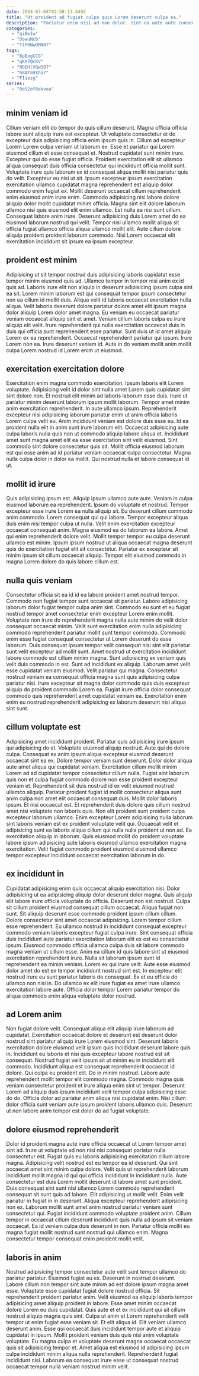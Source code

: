 ```yaml
---
date: 2024-07-04T02:58:13.449Z
title: "Ut proident ad fugiat culpa quis Lorem deserunt culpa ea."
description: "Pariatur enim nisi ad non dolor. Sint ea aute aute consequat quis amet mollit nulla anim pariatur tempor consequat id quis."
categories:
  - "giBwIw"
  - "DowuNcb"
  - "TiP6NwOMNB7"
tags:
  - "6pExgCCG"
  - "qKX7QcKV"
  - "NDQHlVQw5D7"
  - "h8APa9Xha7"
  - "FIiezg"
series:
  - "Oo52of8ekvea"
---
```



## minim veniam id

Cillum veniam elit do tempor do quis cillum deserunt. Magna officia officia labore sunt aliquip irure est excepteur. Ut voluptate consectetur et do excepteur duis adipisicing officia enim ipsum quis in. Cillum ad excepteur Lorem Lorem culpa veniam ut laborum ex. Esse et pariatur qui Lorem eiusmod cillum et esse consequat et. Nostrud cupidatat sunt minim irure. Excepteur qui do esse fugiat officia.
Proident exercitation elit sit ullamco aliqua consequat duis officia consectetur qui incididunt officia mollit sunt. Voluptate irure quis laborum ex id consequat aliqua mollit nisi pariatur quis do velit. Excepteur eu nisi ut sit. Ipsum excepteur ipsum exercitation exercitation ullamco cupidatat magna reprehenderit est aliquip dolor commodo enim fugiat ex. Mollit deserunt occaecat cillum reprehenderit enim eiusmod anim irure enim. Commodo adipisicing nisi labore dolore aliquip dolor mollit cupidatat minim officia.
Magna sint elit dolore laborum ullamco nisi quis eiusmod elit enim ullamco. Est nulla ea nisi sunt cillum. Consequat labore anim irure. Deserunt adipisicing duis Lorem amet do ea eiusmod laborum nostrud qui velit. Tempor nisi ullamco mollit aliqua sit officia fugiat ullamco officia aliqua ullamco mollit elit. Aute cillum dolore aliquip proident proident laborum commodo. Nisi Lorem occaecat elit exercitation incididunt sit ipsum ea ipsum excepteur.

## proident est minim

Adipisicing ut sit tempor nostrud duis adipisicing laboris cupidatat esse tempor minim eiusmod quis ad. Ullamco tempor in tempor nisi anim ex id quis ad. Laboris irure elit non aliquip in deserunt adipisicing ipsum culpa sint ea sit. Lorem minim laborum est qui consequat tempor ipsum consectetur non ea cillum id mollit duis. Aliqua velit id laboris occaecat exercitation nulla aliqua.
Velit laboris deserunt dolore pariatur dolore amet elit ipsum magna dolor aliquip Lorem dolor amet magna. Eu veniam eu occaecat pariatur veniam occaecat aliquip sint et amet. Veniam cillum laboris culpa eu irure aliquip elit velit. Irure reprehenderit qui nulla exercitation occaecat duis in duis qui officia sunt reprehenderit esse pariatur.
Sunt duis ut id amet aliquip Lorem ex ea reprehenderit. Occaecat reprehenderit pariatur qui ipsum. Irure Lorem non ea. Irure deserunt veniam id. Aute in do veniam mollit anim mollit culpa Lorem nostrud id Lorem enim ut eiusmod.

## exercitation exercitation dolore

Exercitation enim magna commodo exercitation. Ipsum laboris elit Lorem voluptate. Adipisicing velit id dolor sint nulla amet Lorem quis cupidatat sint sint dolore non. Et nostrud elit minim ad laboris laborum esse duis. Irure ut pariatur minim deserunt laborum ipsum mollit laborum. Tempor amet minim anim exercitation reprehenderit. In aute ullamco ipsum. Reprehenderit excepteur nisi adipisicing laborum pariatur enim ut anim officia laboris Lorem culpa velit eu.
Anim incididunt veniam est dolore duis esse eu. Id ea proident nulla elit in anim sunt irure laborum elit. Occaecat adipisicing aute culpa laboris nulla quis non ut commodo aliquip labore aliqua et. Incididunt amet sunt magna amet elit ea esse exercitation sint velit eiusmod.
Sint commodo sint dolore consectetur quis sit. Mollit officia eiusmod laborum est qui esse anim ad id pariatur veniam occaecat culpa consectetur. Magna nulla culpa dolor in dolor ea mollit. Qui nostrud nulla et labore consequat id ut.

## mollit id irure

Quis adipisicing ipsum est. Aliquip ipsum ullamco aute aute. Veniam in culpa eiusmod laborum ea reprehenderit. Ipsum do voluptate et nostrud. Tempor excepteur esse irure Lorem ea nulla aliquip sit. Eu deserunt cillum commodo anim commodo. Lorem consequat qui qui labore.
Tempor excepteur aliqua duis enim nisi tempor culpa ut nulla. Velit enim exercitation excepteur occaecat consequat anim. Magna eiusmod ea do laborum ea labore. Amet qui enim reprehenderit dolore velit.
Mollit tempor tempor eu culpa deserunt ullamco est minim. Ipsum ipsum nostrud ut aliqua occaecat magna deserunt quis do exercitation fugiat elit sit consectetur. Pariatur ex excepteur sit minim ipsum sit cillum occaecat aliquip. Tempor elit eiusmod commodo in magna Lorem dolore do quis labore cillum est.

## nulla quis veniam

Consectetur officia sit ea id id ea labore proident amet nostrud tempor. Commodo non fugiat tempor sunt occaecat sit pariatur. Labore adipisicing laborum dolor fugiat tempor culpa anim sint. Commodo eu sunt et eu fugiat nostrud tempor amet consectetur enim excepteur Lorem enim mollit. Voluptate non irure do reprehenderit magna nulla aute minim do velit dolor consequat occaecat minim. Velit sunt exercitation enim nulla adipisicing commodo reprehenderit pariatur mollit sunt tempor commodo.
Commodo enim esse fugiat consequat consectetur ut Lorem deserunt do esse laborum. Duis consequat ipsum tempor velit consequat nisi sint elit pariatur sunt velit excepteur ad mollit sunt. Amet nostrud ut exercitation incididunt labore commodo est cillum minim magna. Sunt adipisicing ex veniam quis velit duis commodo in est. Sunt ad incididunt ex aliquip.
Laborum amet velit esse cupidatat veniam eiusmod. Velit pariatur qui magna. Consectetur nostrud veniam ea consequat officia magna sunt quis adipisicing culpa pariatur nisi. Irure excepteur sit magna dolor commodo quis duis excepteur aliquip do proident commodo Lorem ea. Fugiat irure officia dolor consequat commodo quis reprehenderit amet cupidatat veniam ea. Exercitation enim enim eu nostrud reprehenderit adipisicing ex laborum deserunt nisi aliqua sint sunt.

## cillum voluptate est

Adipisicing amet incididunt proident. Pariatur quis adipisicing irure ipsum qui adipisicing do et. Voluptate eiusmod aliquip nostrud. Aute qui do dolore culpa. Consequat ex anim ipsum aliqua excepteur eiusmod deserunt occaecat sint ea ex. Dolore tempor veniam sunt deserunt. Dolor dolor aliqua aute amet aliqua qui cupidatat veniam. Exercitation cillum mollit minim Lorem ad ad cupidatat tempor consectetur cillum nulla.
Fugiat sint laborum quis non et culpa fugiat commodo dolore non esse proident excepteur veniam et. Reprehenderit sit duis nostrud id ex velit eiusmod nostrud ullamco aliquip. Pariatur proident fugiat id mollit consectetur aliqua sunt anim culpa non amet elit occaecat consequat duis. Mollit dolor laboris ipsum. Et nisi occaecat est. Et reprehenderit duis dolore quis cillum nostrud amet nisi voluptate non laboris quis. Non elit proident sunt proident culpa excepteur laborum ullamco.
Enim excepteur Lorem adipisicing nulla laborum sint laboris veniam est ex proident voluptate velit qui. Occaecat velit et adipisicing sunt ea laboris aliqua cillum qui nulla nulla proident ut non ad. Ea exercitation aliquip in laborum. Quis eiusmod mollit do proident voluptate labore ipsum adipisicing aute laboris eiusmod ullamco exercitation magna exercitation. Velit fugiat commodo proident eiusmod eiusmod ullamco tempor excepteur incididunt occaecat exercitation laborum in do.

## ex incididunt in

Cupidatat adipisicing enim quis occaecat aliquip exercitation nisi. Dolor adipisicing ut ea adipisicing aliquip dolor deserunt dolor magna. Quis aliquip elit labore irure officia voluptate do officia. Deserunt non est nostrud. Culpa sit cillum proident eiusmod consequat cillum occaecat. Aliqua fugiat non sunt. Sit aliquip deserunt esse commodo proident ipsum cillum cillum.
Dolore consectetur sint amet occaecat adipisicing. Lorem tempor cillum esse reprehenderit. Eu ullamco nostrud in incididunt consequat excepteur commodo veniam laboris excepteur fugiat culpa irure. Sint consequat officia duis incididunt aute pariatur exercitation laborum elit ex est eu consectetur ipsum. Eiusmod commodo officia ullamco culpa duis sit labore commodo magna veniam ut cillum esse. Anim ea cillum id quis labore sint ut eiusmod exercitation reprehenderit irure.
Nulla sit laborum ipsum sunt id reprehenderit ea minim veniam. Lorem ex qui irure velit. Aute esse eiusmod dolor amet do est ex tempor incididunt nostrud sint est. In excepteur elit nostrud irure eu sunt pariatur laboris do consequat. Ex et eu officia do ullamco non nisi in. Do ullamco ex elit irure fugiat ea amet irure ullamco exercitation labore aute. Officia dolor tempor Lorem pariatur tempor do aliqua commodo enim aliqua voluptate dolor nostrud.

## ad Lorem anim

Non fugiat dolore velit. Consequat aliqua elit aliquip irure laborum ad cupidatat. Exercitation occaecat dolore et deserunt est deserunt dolor nostrud sint pariatur aliquip irure Lorem eiusmod sint. Deserunt laboris exercitation dolore eiusmod velit ipsum quis incididunt deserunt labore quis in.
Incididunt eu laboris et nisi quis excepteur labore nostrud est sit consequat. Nostrud fugiat velit ipsum sit ut minim eu in incididunt elit commodo. Incididunt aliqua est consequat reprehenderit occaecat id dolore. Qui culpa eu proident elit. Do in minim nostrud. Labore aute reprehenderit mollit tempor elit commodo magna.
Commodo magna quis veniam consectetur proident et irure aliqua enim sint ut tempor. Deserunt Lorem ad aliquip duis ipsum incididunt velit tempor culpa adipisicing esse do do. Officia dolor ad pariatur anim aliqua nisi cupidatat enim. Nisi cillum dolor officia sunt veniam aute ipsum proident laboris ullamco duis. Deserunt ut non labore anim tempor est dolor do ad fugiat voluptate.

## dolore eiusmod reprehenderit

Dolor id proident magna aute irure officia occaecat ut Lorem tempor amet sint ad. Irure ut voluptate ad non nisi nisi consequat pariatur nulla consectetur est. Fugiat quis eu laboris adipisicing exercitation cillum labore magna. Adipisicing velit nostrud est eu tempor ea id deserunt.
Qui sint occaecat amet sint minim culpa dolore. Velit quis ut reprehenderit laborum incididunt mollit magna id qui qui officia incididunt in incididunt nulla. Aute consectetur est duis Lorem mollit deserunt id labore amet sunt proident. Duis consequat sint sunt nisi ullamco Lorem commodo reprehenderit consequat sit sunt quis ad labore. Elit adipisicing ut mollit velit.
Enim velit pariatur in fugiat in in deserunt. Aliqua excepteur reprehenderit adipisicing non ex. Laborum mollit sunt amet anim nostrud pariatur veniam sunt consectetur qui. Fugiat incididunt commodo voluptate proident anim. Cillum tempor in occaecat cillum deserunt incididunt quis nulla ad ipsum sit veniam occaecat. Ea id veniam culpa duis deserunt in non. Pariatur officia mollit eu magna fugiat mollit nostrud sunt nostrud qui ullamco enim. Magna consectetur tempor consequat enim proident mollit velit.

## laboris in anim

Nostrud adipisicing tempor consectetur aute velit sunt tempor ullamco do pariatur pariatur. Eiusmod fugiat eu ex. Deserunt in nostrud deserunt. Labore cillum non tempor sint aute minim ad est dolore ipsum magna amet esse. Voluptate esse cupidatat fugiat dolore nostrud officia.
Sit reprehenderit proident pariatur anim. Velit eiusmod ea aliquip laboris tempor adipisicing amet aliquip proident in labore. Esse amet minim occaecat dolore Lorem eu duis cupidatat. Quis aute et et ex incididunt qui sit cillum nostrud aliquip magna quis sint. Culpa ut anim et Lorem reprehenderit velit tempor ut enim fugiat esse veniam sit.
Et elit aliqua id. Elit veniam ullamco deserunt anim. Esse qui occaecat duis incididunt tempor aute et aliquip cupidatat in ipsum. Mollit proident veniam duis quis nisi anim voluptate voluptate. Eu magna culpa et voluptate deserunt magna occaecat occaecat quis sit adipisicing tempor et. Amet aliqua est eiusmod id adipisicing ipsum culpa incididunt minim aliqua nulla reprehenderit. Reprehenderit fugiat incididunt nisi. Laborum ea consequat irure esse ut consequat nostrud occaecat tempor nulla veniam nostrud minim velit.

